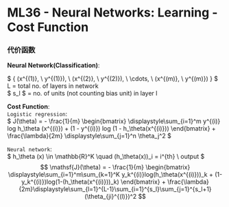 # ML36 - Neural Networks: Learning - Cost Function

### 代价函数

**Neural Network(Classification)**:  

$ { (x^{(1)}, \ y^{(1)}), \ (x^{(2)}, \ y^{(2)}), \ \cdots, \ (x^{(m)}, \ y^{(m)}) } $  
L = total no. of layers in network  
$ s_l $ = no. of units (not counting bias unit) in layer l   

**Cost Function**:  
`Logistic regression`:  
$ J(\theta) = - \frac{1}{m} \begin{bmatrix} \displaystyle\sum_{i=1}^m y^{(i)} log h_\theta (x^{(i)}) + (1 - y^{(i)}) log (1 - h_\theta(x^{(i)}))  \end{bmatrix} + \frac{\lambda}{2m} \displaystyle\sum_{j=1}^n \theta_j^2 $

`Neural network`:  
$ h_\theta (x) \in \mathbb{R}^K \quad (h_\theta(x))_i = i^{th} \ output $
$$
\mathsf{J}(\theta) = - \frac{1}{m} \begin{bmatrix} \displaystyle\sum_{i=1}^m\sum_{k=1}^K y_k^{(i)}log(h_\theta(x^{(i)}))_k + (1-y_k^{(i)})log(1-(h_\theta(x^{(i)}))_k) \end{bmatrix} + \frac{\lambda}{2m}\displaystyle\sum_{l=1}^{L-1}\sum_{i=1}^{s_l}\sum_{j=1}^{s_l+1} (\theta_{ji}^{(l)})^2
$$